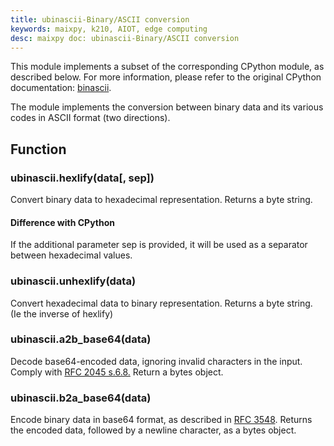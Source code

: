 ```yaml
---
title: ubinascii-Binary/ASCII conversion
keywords: maixpy, k210, AIOT, edge computing
desc: maixpy ​​doc: ubinascii-Binary/ASCII conversion
---
```




This module implements a subset of the corresponding CPython module, as described below. For more information, please refer to the original CPython documentation: [binascii](https://docs.python.org/3.5/library/binascii.html#module-binascii).

The module implements the conversion between binary data and its various codes in ASCII format (two directions).

## Function

### ubinascii.hexlify(data[, sep])

Convert binary data to hexadecimal representation. Returns a byte string.

#### Difference with CPython

If the additional parameter sep is provided, it will be used as a separator between hexadecimal values.

### ubinascii.unhexlify(data)

Convert hexadecimal data to binary representation. Returns a byte string. (Ie the inverse of hexlify)

### ubinascii.a2b_base64(data)

Decode base64-encoded data, ignoring invalid characters in the input. Comply with [RFC 2045 s.6.8.](https://tools.ietf.org/html/rfc2045#section-6.8) Return a bytes object.

### ubinascii.b2a_base64(data)

Encode binary data in base64 format, as described in [RFC 3548](https://tools.ietf.org/html/rfc3548.html). Returns the encoded data, followed by a newline character, as a bytes object.
